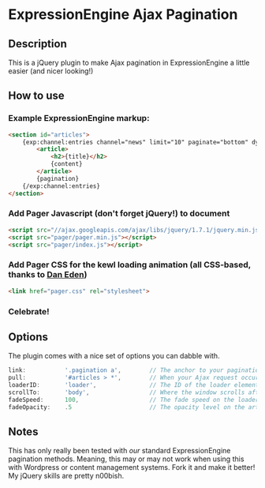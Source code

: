 # ExpressionEngine Ajax Pagination

## Description
This is a jQuery plugin to make Ajax pagination in ExpressionEngine a little easier (and nicer looking!)

## How to use

### Example ExpressionEngine markup:
```html
<section id="articles">
	{exp:channel:entries channel="news" limit="10" paginate="bottom" dynamic="no"}
		<article>
			<h2>{title}</h2>
			{content}
		</article>
		{pagination}
	{/exp:channel:entries}
</section>
```

### Add Pager Javascript (don't forget jQuery!) to document
```html
<script src="//ajax.googleapis.com/ajax/libs/jquery/1.7.1/jquery.min.js"></script>
<script src="pager/pager.min.js"></script>
<script src="pager/index.js"></script>
```

### Add Pager CSS for the kewl loading animation (all CSS-based, thanks to [Dan Eden](http://dribbble.com/shots/631496-Spinspinspin-CSS))
```html
<link href="pager.css" rel="stylesheet">
```

### Celebrate!

## Options
The plugin comes with a nice set of options you can dabble with.

```js
link:			'.pagination a',		// The anchor to your pagination links
pull:			'#articles > *',		// When your Ajax request occurs, the plugin pulls this DOM element out into the article wrapper
loaderID:		'loader',				// The ID of the loader element displayed when the Ajax request is initiated
scrollTo:		'body',					// Where the window scrolls after the next page successfully loads
fadeSpeed:		100,					// The fade speed on the loader animation and opacity changes for the article wrapper
fadeOpacity:	.5						// The opacity level on the article wrapper when the Ajax request is initiated
```

## Notes
This has only really been tested with _our_ standard ExpressionEngine pagination methods. Meaning, this may or may not work when using this with Wordpress or content management systems. Fork it and make it better! My jQuery skills are pretty n00bish.